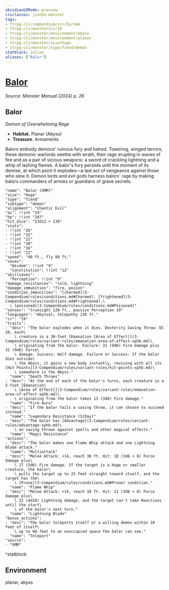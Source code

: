 ```yaml
---
obsidianUIMode: preview
cssclasses: json5e-monster
tags:
- ttrpg-cli/compendium/src/5e/xmm
- ttrpg-cli/monster/cr/19
- ttrpg-cli/monster/environment/abyss
- ttrpg-cli/monster/environment/planar
- ttrpg-cli/monster/size/huge
- ttrpg-cli/monster/type/fiend/demon
statblock: inline
aliases: ["Balor"]
---
```

# [Balor](3-Compendium\bestiary\fiend/balor-xmm.md)
*Source: Monster Manual (2024) p. 26*  

## Balor

*Demon of Overwhelming Rage*

- **Habitat.** Planar (Abyss)  
- **Treasure.** Armaments  

Balors embody demons' ruinous fury and hatred. Towering, winged terrors, these demonic warlords seethe with wrath, their rage erupting in waves of fire and as a pair of vicious weapons: a sword of crackling lightning and a whip of lashing flames. A balor's fury persists until the moment of its demise, at which point it explodes—a last act of vengeance against those who slew it. Demon lords and evil gods harness balors' rage by making balors commanders of armies or guardians of grave secrets.

```statblock
"name": "Balor (XMM)"
"size": "Huge"
"type": "fiend"
"subtype": "demon"
"alignment": "Chaotic Evil"
"ac": !!int "19"
"hp": !!int "287"
"hit_dice": "23d12 + 138"
"stats":
- !!int "26"
- !!int "15"
- !!int "22"
- !!int "20"
- !!int "16"
- !!int "22"
"speed": "40 ft., fly 80 ft."
"saves":
  "Wisdom": !!int "9"
  "Constitution": !!int "12"
"skillsaves":
  "Perception": !!int "9"
"damage_resistances": "cold, lightning"
"damage_immunities": "fire, poison"
"condition_immunities": "[charmed](3-Compendium/rules/conditions.md#Charmed), [frightened](3-Compendium/rules/conditions.md#Frightened),\
  \ [poisoned](3-Compendium/rules/conditions.md#Poisoned)"
"senses": "truesight 120 ft., passive Perception 19"
"languages": "Abyssal; telepathy 120 ft."
"cr": "19"
"traits":
- "desc": "The balor explodes when it dies. Dexterity Saving Throw: DC 20, each\
    \ creature in a 30-foot [Emanation [Area of Effect]](3-Compendium/rules/variant-rules/emanation-area-of-effect-xphb.md)\
    \ originating from the balor. Failure: 31 (9d6) Fire damage plus 31 (9d6) Force\
    \ damage. Success: Half damage. Failure or Success: If the balor dies outside\
    \ the Abyss, it gains a new body instantly, reviving with all its [Hit Points](3-Compendium/rules/variant-rules/hit-points-xphb.md)\
    \ somewhere in the Abyss."
  "name": "Death Throes"
- "desc": "At the end of each of the balor's turns, each creature in a 5-foot [Emanation\
    \ [Area of Effect]](3-Compendium/rules/variant-rules/emanation-area-of-effect-xphb.md)\
    \ originating from the balor takes 13 (3d8) Fire damage."
  "name": "Fire Aura"
- "desc": "If the balor fails a saving throw, it can choose to succeed instead."
  "name": "Legendary Resistance (3/Day)"
- "desc": "The balor has [Advantage](3-Compendium/rules/variant-rules/advantage-xphb.md)\
    \ on saving throws against spells and other magical effects."
  "name": "Magic Resistance"
"actions":
- "desc": "The balor makes one Flame Whip attack and one Lightning Blade attack."
  "name": "Multiattack"
- "desc": "Melee Attack: +14, reach 30 ft. Hit: 18 (3d6 + 8) Force damage plus\
    \ 17 (5d6) Fire damage. If the target is a Huge or smaller creature, the balor\
    \ pulls the target up to 25 feet straight toward itself, and the target has the\
    \ [Prone](3-Compendium/rules/conditions.md#Prone) condition."
  "name": "Flame Whip"
- "desc": "Melee Attack: +14, reach 10 ft. Hit: 21 (3d8 + 8) Force damage plus\
    \ 22 (4d10) Lightning damage, and the target can't take Reactions until the start\
    \ of the balor's next turn."
  "name": "Lightning Blade"
"bonus_actions":
- "desc": "The balor teleports itself or a willing demon within 10 feet of itself\
    \ up to 60 feet to an unoccupied space the balor can see."
  "name": "Teleport"
"source":
- "XMM"
```
^statblock

## Environment

planar, abyss